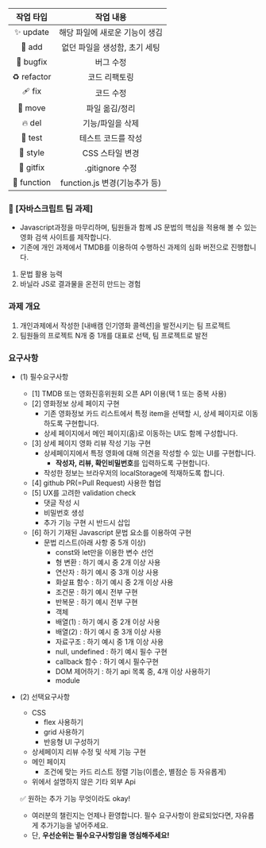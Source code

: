 |작업 타입|작업 내용|
|:---:|:---:|
|✨ update|해당 파일에 새로운 기능이 생김|
|🎉 add|없던 파일을 생성함, 초기 세팅|
|🐛 bugfix|버그 수정|
|♻️ refactor|코드 리팩토링|
|🩹 fix|코드 수정|
|🚚 move|파일 옮김/정리|
|🔥 del|기능/파일을 삭제|
|🍻 test|테스트 코드를 작성|
|💄 style|CSS 스타일 변경|
|🙈 gitfix|.gitignore 수정|
|🔨 function|function.js 변경(기능추가 등)|

### 🚩 [자바스크립트 팀 과제]
- Javascript과정을 마무리하며, 팀원들과 함께 JS 문법의 핵심을 적용해 볼 수 있는 영화 검색 사이트를 제작합니다.
- 기존에 개인 과제에서 TMDB를 이용하여 수행하신 과제의 심화 버전으로 진행합니다.

1. 문법 활용 능력
2. 바닐라 JS로 결과물을 온전히 만드는 경험

### 과제 개요

1. 개인과제에서 작성한 [내배캠 인기영화 콜렉션]을 발전시키는 팀 프로젝트
2. 팀원들의 프로젝트 N개 중 1개를 대표로 선택, 팀 프로젝트로 발전

### 요구사항
- (1) 필수요구사항
    - [1] TMDB 또는 영화진흥위원회 오픈 API 이용(택 1 또는 중복 사용)
    - [2] 영화정보 상세 페이지 구현
      - 기존 영화정보 카드 리스트에서 특정 item을 선택할 시, 상세 페이지로 이동하도록 구현합니다.
      - 상세 페이지에서 메인 페이지(홈)로 이동하는 UI도 함께 구성합니다.
    - [3] 상세 페이지 영화 리뷰 작성 기능 구현
      - 상세페이지에서 특정 영화에 대해 의견을 작성할 수 있는 UI를 구현합니다.
        - **작성자, 리뷰, 확인비밀번호**를 입력하도록 구현합니다.
      - 작성한 정보는 브라우저의 localStorage에 적재하도록 합니다.
    - [4] github PR(=Pull Request) 사용한 협업
    - [5] UX를 고려한 validation check
      - 댓글 작성 시
      - 비밀번호 생성
      - 추가 기능 구현 시 반드시 삽입
    - [6] 하기 기재된 Javascript 문법 요소를 이용하여 구현
      - 문법 리스트(아래 사항 중 5개 이상)
        - const와 let만을 이용한 변수 선언
        - 형 변환 : 하기 예시 중 2개 이상 사용
        - 연산자 : 하기 예시 중 3개 이상 사용
        - 화살표 함수 : 하기 예시 중 2개 이상 사용
        - 조건문 : 하기 예시 전부 구현
        - 반복문 : 하기 예시 전부 구현
        - 객체
        - 배열(1) : 하기 예시 중 2개 이상 사용
        - 배열(2) : 하기 예시 중 3개 이상 사용
        - 자료구조 : 하기 예시 중 1개 이상 사용
        - null, undefined : 하기 예시 필수 구현
        - callback 함수 : 하기 예시 필수구현
        - DOM 제어하기 : 하기 api 목록 중, 4개 이상 사용하기
        - module

- (2) 선택요구사항
    - CSS
        - flex 사용하기
        - grid 사용하기
        - 반응형 UI 구성하기
    - 상세페이지 리뷰 수정 및 삭제 기능 구현
    - 메인 페이지
        - 조건에 맞는 카드 리스트 정렬 기능(이름순, 별점순 등 자유롭게)
    - 위에서 설명하지 않은 기타 외부 Api

    ✅ 원하는 추가 기능 무엇이라도 okay!
    
    - 여러분의 챌린지는 언제나 환영합니다. 필수 요구사항이 완료되었다면, 자유롭게 추가기능을 넣어주세요.
    - 단, **우선순위는 필수요구사항임을 명심해주세요!**
